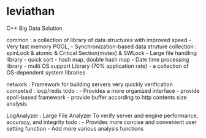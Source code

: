 # leviathan
C++ Big Data Solution


common : a collection of library of data structures with improved speed
         -  Very fast memory POOL, 
         -  Synchronization-based data struture collection : spinLock & atomic & Critical Section(mutex) & SWLock 
         -  Large file handling library
         -  quick sort
         -  hash map, double hash map
         -  Date time processing library
         -  multi OS support Library (70% application rate)
         -  a collection of OS-dependent system libraries


network : Framework for building servers very quickly
        verification competed : iocp/redis
        todo : 
          - Provides a more organized interface
          - provide epoll-based framework
          - provide buffer according to http contents size analysis

LogAnalyzer : Large File Analyzer To verify server and engine performance, accuracy, and integrity
        todo : 
          - Provides more concise and convenient user setting function
          - Add more various analysis functions
